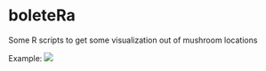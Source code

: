 # boleteRa
Some R scripts to get some visualization out of mushroom locations

Example:
<img src=http://seeds4c.org/display522>
